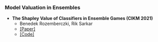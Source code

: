 ### Model Valuation in Ensembles


- **The Shapley Value of Classifiers in Ensemble Games (CIKM 2021)**
  - Benedek Rozemberczki, Rik Sarkar
  - [[Paper]]( )
  - [[Code]]( )
